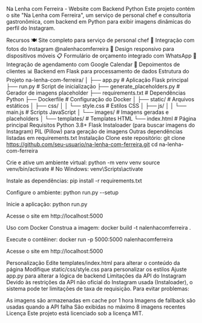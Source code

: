 Na Lenha com Ferreira - Website com Backend Python
Este projeto contém o site "Na Lenha com Ferreira", um serviço de personal chef e consultoria gastronômica, com backend em Python para exibir imagens dinâmicas do perfil do Instagram.

Recursos
🍽️ Site completo para serviço de personal chef
📸 Integração com fotos do Instagram @nalenhacomferreira
📱 Design responsivo para dispositivos móveis
📋 Formulário de orçamento integrado com WhatsApp
📅 Integração de agendamento com Google Calendar
💬 Depoimentos de clientes
📊 Backend em Flask para processamento de dados
Estrutura do Projeto
na-lenha-com-ferreira/
│
├── app.py                  # Aplicação Flask principal 
├── run.py                  # Script de inicialização
├── generate_placeholders.py # Gerador de imagens placeholder
├── requirements.txt        # Dependências Python
├── Dockerfile              # Configuração do Docker
│
├── static/                 # Arquivos estáticos
│   ├── css/
│   │   └── style.css       # Estilos CSS
│   ├── js/
│   │   └── main.js         # Scripts JavaScript
│   └── images/             # Imagens geradas e placeholders
│
└── templates/              # Templates HTML
    └── index.html          # Página principal
Requisitos
Python 3.8+
Flask
Instaloader (para buscar imagens do Instagram)
PIL (Pillow) para geração de imagens
Outras dependências listadas em requirements.txt
Instalação
Clone este repositório: git clone https://github.com/seu-usuario/na-lenha-com-ferreira.git cd na-lenha-com-ferreira

Crie e ative um ambiente virtual: python -m venv venv source venv/bin/activate # No Windows: venv\Scripts\activate

Instale as dependências: pip install -r requirements.txt

Configure o ambiente: python run.py --setup

Inicie a aplicação: python run.py

Acesse o site em http://localhost:5000

Uso com Docker
Construa a imagem: docker build -t nalenhacomferreira .

Execute o contêiner: docker run -p 5000:5000 nalenhacomferreira

Acesse o site em http://localhost:5000

Personalização
Edite templates/index.html para alterar o conteúdo da página
Modifique static/css/style.css para personalizar os estilos
Ajuste app.py para alterar a lógica de backend
Limitações da API do Instagram
Devido às restrições da API não oficial do Instagram usada (Instaloader), o sistema pode ter limitações de taxa de requisição. Para evitar problemas:

As imagens são armazenadas em cache por 1 hora
Imagens de fallback são usadas quando a API falha
São exibidas no máximo 8 imagens recentes
Licença
Este projeto está licenciado sob a licença MIT.